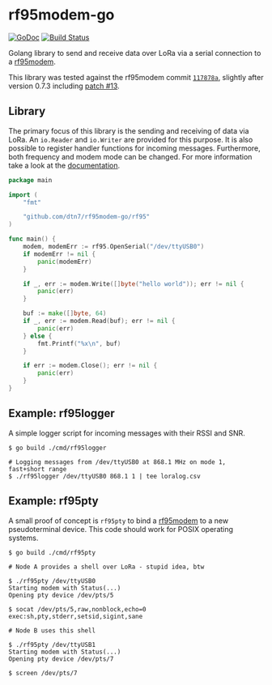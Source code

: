 # rf95modem-go

[![GoDoc](https://godoc.org/github.com/dtn7/rf95modem-go/rf95?status.svg)][godoc]
[![Build Status](https://travis-ci.org/dtn7/rf95modem-go.svg?branch=master)][travis]

Golang library to send and receive data over LoRa via a serial connection to
a [rf95modem].

This library was tested against the rf95modem commit [`117878a`][rf95modem-commit],
slightly after version 0.7.3 including [patch #13][rf95modem-pr13].


## Library

The primary focus of this library is the sending and receiving of data via
LoRa. An `io.Reader` and `io.Writer` are provided for this purpose. It is also
possible to register handler functions for incoming messages. Furthermore, both
frequency and modem mode can be changed. For more information take a look at
the [documentation][godoc].

```go
package main

import (
	"fmt"

	"github.com/dtn7/rf95modem-go/rf95"
)

func main() {
	modem, modemErr := rf95.OpenSerial("/dev/ttyUSB0")
	if modemErr != nil {
		panic(modemErr)
	}

	if _, err := modem.Write([]byte("hello world")); err != nil {
		panic(err)
	}

	buf := make([]byte, 64)
	if _, err := modem.Read(buf); err != nil {
		panic(err)
	} else {
		fmt.Printf("%x\n", buf)
	}

	if err := modem.Close(); err != nil {
		panic(err)
	}
}
```


## Example: rf95logger

A simple logger script for incoming messages with their RSSI and SNR.

```
$ go build ./cmd/rf95logger
```

```
# Logging messages from /dev/ttyUSB0 at 868.1 MHz on mode 1, fast+short range
$ ./rf95logger /dev/ttyUSB0 868.1 1 | tee loralog.csv
```


## Example: rf95pty

A small proof of concept is `rf95pty` to bind a [rf95modem] to a new pseudoterminal
device. This code should work for POSIX operating systems.

```
$ go build ./cmd/rf95pty
```

```
# Node A provides a shell over LoRa - stupid idea, btw

$ ./rf95pty /dev/ttyUSB0
Starting modem with Status(...)
Opening pty device /dev/pts/5

$ socat /dev/pts/5,raw,nonblock,echo=0 exec:sh,pty,stderr,setsid,sigint,sane
```

```
# Node B uses this shell

$ ./rf95pty /dev/ttyUSB1
Starting modem with Status(...)
Opening pty device /dev/pts/7

$ screen /dev/pts/7
```


[godoc]: https://godoc.org/github.com/dtn7/rf95modem-go/rf95
[rf95modem]: https://github.com/gh0st42/rf95modem 
[rf95modem-commit]: https://github.com/gh0st42/rf95modem/commit/117878a4b609f9488ad8d5176f98067b9e8baa01
[rf95modem-pr13]: https://github.com/gh0st42/rf95modem/pull/16
[travis]: https://travis-ci.org/dtn7/rf95modem-go
